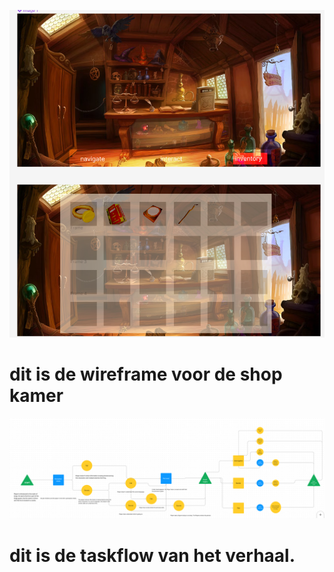 ![alt text](image.png)

# dit is de wireframe voor de shop kamer

![alt text](image-1.png)

# dit is de taskflow van het verhaal.
